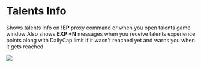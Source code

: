 # Talents Info

Shows talents info on **!EP** proxy command or when you open talents game window
Also shows **EXP +N** messages when you receive talents experience points along with DailyCap limit if it wasn't reached yet and warns you when it gets reached

<img src=http://u.cubeupload.com/Owyn/talentsinfo.png>